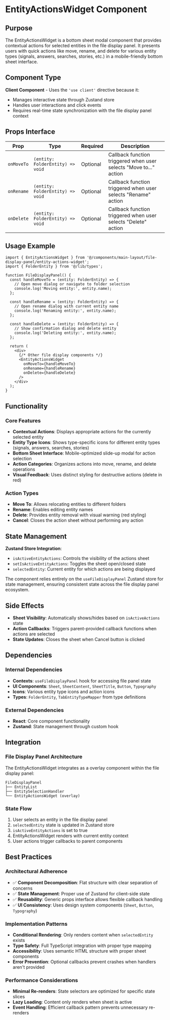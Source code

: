 # EntityActionsWidget Component

## Purpose

The EntityActionsWidget is a bottom sheet modal component that provides contextual actions for selected entities in the file display panel. It presents users with quick actions like move, rename, and delete for various entity types (signals, answers, searches, stories, etc.) in a mobile-friendly bottom sheet interface.

## Component Type

**Client Component** - Uses the `'use client'` directive because it:
- Manages interactive state through Zustand store
- Handles user interactions and click events
- Requires real-time state synchronization with the file display panel context

## Props Interface

| Prop | Type | Required | Description |
|------|------|----------|-------------|
| `onMoveTo` | `(entity: FolderEntity) => void` | Optional | Callback function triggered when user selects "Move to..." action |
| `onRename` | `(entity: FolderEntity) => void` | Optional | Callback function triggered when user selects "Rename" action |
| `onDelete` | `(entity: FolderEntity) => void` | Optional | Callback function triggered when user selects "Delete" action |

## Usage Example

```tsx
import { EntityActionsWidget } from '@/components/main-layout/file-display-panel/entity-actions-widget';
import { FolderEntity } from '@/lib/types';

function FileDisplayPanel() {
  const handleMoveTo = (entity: FolderEntity) => {
    // Open move dialog or navigate to folder selection
    console.log('Moving entity:', entity.name);
  };

  const handleRename = (entity: FolderEntity) => {
    // Open rename dialog with current entity name
    console.log('Renaming entity:', entity.name);
  };

  const handleDelete = (entity: FolderEntity) => {
    // Show confirmation dialog and delete entity
    console.log('Deleting entity:', entity.name);
  };

  return (
    <div>
      {/* Other file display components */}
      <EntityActionsWidget
        onMoveTo={handleMoveTo}
        onRename={handleRename}
        onDelete={handleDelete}
      />
    </div>
  );
}
```

## Functionality

### Core Features
- **Contextual Actions**: Displays appropriate actions for the currently selected entity
- **Entity Type Icons**: Shows type-specific icons for different entity types (signals, answers, searches, stories)
- **Bottom Sheet Interface**: Mobile-optimized slide-up modal for action selection
- **Action Categories**: Organizes actions into move, rename, and delete operations
- **Visual Feedback**: Uses distinct styling for destructive actions (delete in red)

### Action Types
- **Move To**: Allows relocating entities to different folders
- **Rename**: Enables editing entity names
- **Delete**: Provides entity removal with visual warning (red styling)
- **Cancel**: Closes the action sheet without performing any action

## State Management

**Zustand Store Integration**:
- `isActiveEntityActions`: Controls the visibility of the actions sheet
- `setIsActiveEntityActions`: Toggles the sheet open/closed state  
- `selectedEntity`: Current entity for which actions are being displayed

The component relies entirely on the `useFileDisplayPanel` Zustand store for state management, ensuring consistent state across the file display panel ecosystem.

## Side Effects

- **Sheet Visibility**: Automatically shows/hides based on `isActiveActions` state
- **Action Callbacks**: Triggers parent-provided callback functions when actions are selected
- **State Updates**: Closes the sheet when Cancel button is clicked

## Dependencies

### Internal Dependencies
- **Contexts**: `useFileDisplayPanel` hook for accessing file panel state
- **UI Components**: `Sheet`, `SheetContent`, `SheetTitle`, `Button`, `Typography`
- **Icons**: Various entity type icons and action icons
- **Types**: `FolderEntity`, `TabEntityTypeMapper` from type definitions

### External Dependencies
- **React**: Core component functionality
- **Zustand**: State management through custom hook

## Integration

### File Display Panel Architecture
The EntityActionsWidget integrates as a overlay component within the file display panel:

```
FileDisplayPanel
├── EntityList
├── EntitySelectionHandler
└── EntityActionsWidget (overlay)
```

### State Flow
1. User selects an entity in the file display panel
2. `selectedEntity` state is updated in Zustand store
3. `isActiveEntityActions` is set to true
4. EntityActionsWidget renders with current entity context
5. User actions trigger callbacks to parent components

## Best Practices

### Architectural Adherence
- ✅ **Component Decomposition**: Flat structure with clear separation of concerns
- ✅ **State Management**: Proper use of Zustand for client-side state
- ✅ **Reusability**: Generic props interface allows flexible callback handling
- ✅ **UI Consistency**: Uses design system components (`Sheet`, `Button`, `Typography`)

### Implementation Patterns
- **Conditional Rendering**: Only renders content when `selectedEntity` exists
- **Type Safety**: Full TypeScript integration with proper type mapping
- **Accessibility**: Uses semantic HTML structure with proper sheet components
- **Error Prevention**: Optional callbacks prevent crashes when handlers aren't provided

### Performance Considerations
- **Minimal Re-renders**: State selectors are optimized for specific state slices
- **Lazy Loading**: Content only renders when sheet is active
- **Event Handling**: Efficient callback pattern prevents unnecessary re-renders